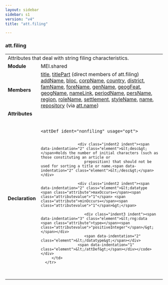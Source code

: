 ```yaml
---
layout: sidebar
sidebar: s1
version: "v4"
title: "att.filing"

---
```


<div class="classSpec att">
   <h3 id="att.filing">att.filing</h3>
   <table class="wovenodd">
      <tr>
         <td colspan="2" class="wovenodd-col2">Attributes that deal with string filing characteristics.</td>
      </tr>
      <tr>
         <td class="wovenodd-col1"><strong>Module</strong></td>
         <td class="wovenodd-col2">MEI.shared</td>
      </tr>
      <tr>
         <td class="wovenodd-col1"><strong>Members</strong></td>
         <td class="wovenodd-col2">
            <div class="parent">
               <div><a class="link_odd_elementSpec" href="{{ site.baseurl }}/{{ page.version }}/elements/title.html">title</a>, <a class="link_odd_elementSpec" href="{{ site.baseurl }}/{{ page.version }}/elements/titlePart.html">titlePart</a> (direct members of att.filing)
               </div>
               <div><a class="link_odd_elementSpec" href="{{ site.baseurl }}/{{ page.version }}/elements/addName.html">addName</a>, <a class="link_odd_elementSpec" href="{{ site.baseurl }}/{{ page.version }}/elements/bloc.html">bloc</a>, <a class="link_odd_elementSpec" href="{{ site.baseurl }}/{{ page.version }}/elements/corpName.html">corpName</a>, <a class="link_odd_elementSpec" href="{{ site.baseurl }}/{{ page.version }}/elements/country.html">country</a>, <a class="link_odd_elementSpec" href="{{ site.baseurl }}/{{ page.version }}/elements/district.html">district</a>, <a class="link_odd_elementSpec" href="{{ site.baseurl }}/{{ page.version }}/elements/famName.html">famName</a>, <a class="link_odd_elementSpec" href="{{ site.baseurl }}/{{ page.version }}/elements/foreName.html">foreName</a>, <a class="link_odd_elementSpec" href="{{ site.baseurl }}/{{ page.version }}/elements/genName.html">genName</a>, <a class="link_odd_elementSpec" href="{{ site.baseurl }}/{{ page.version }}/elements/geogFeat.html">geogFeat</a>, <a class="link_odd_elementSpec" href="{{ site.baseurl }}/{{ page.version }}/elements/geogName.html">geogName</a>, <a class="link_odd_elementSpec" href="{{ site.baseurl }}/{{ page.version }}/elements/nameLink.html">nameLink</a>, <a class="link_odd_elementSpec" href="{{ site.baseurl }}/{{ page.version }}/elements/periodName.html">periodName</a>, <a class="link_odd_elementSpec" href="{{ site.baseurl }}/{{ page.version }}/elements/persName.html">persName</a>, <a class="link_odd_elementSpec" href="{{ site.baseurl }}/{{ page.version }}/elements/region.html">region</a>, <a class="link_odd_elementSpec" href="{{ site.baseurl }}/{{ page.version }}/elements/roleName.html">roleName</a>, <a class="link_odd_elementSpec" href="{{ site.baseurl }}/{{ page.version }}/elements/settlement.html">settlement</a>, <a class="link_odd_elementSpec" href="{{ site.baseurl }}/{{ page.version }}/elements/styleName.html">styleName</a>, <a class="link_odd_elementSpec" href="{{ site.baseurl }}/{{ page.version }}/elements/name.html">name</a>, <a class="link_odd_elementSpec" href="{{ site.baseurl }}/{{ page.version }}/elements/repository.html">repository</a><span> (via <a class="link_odd_classSpec" href="{{ site.baseurl }}/{{ page.version }}/attribute-classes/att.name.html">att.name</a>)</span></div>
            </div>
         </td>
      </tr>
      <tr>
         <td class="wovenodd-col1"><strong>Attributes</strong></td>
         <td class="wovenodd-col2"></td>
      </tr>
      <tr>
         <td class="wovenodd-col1"><strong>Declaration</strong></td>
         <td class="wovenodd-col2">
            <div class="code" xml:space="preserve" data-lang="ODD"><code>
                  <div class="indent1 indent"><span data-indentation="1" class="element">&lt;attDef <span class="attribute">ident=</span><span class="attributevalue">"nonfiling"</span> <span class="attribute">usage=</span><span class="attributevalue">"opt"</span>&gt;</span>
                     
                     <div class="indent2 indent"><span data-indentation="2" class="element">&lt;desc&gt;</span>Holds the number of initial characters (such as those constituting an article or
                        preposition) that should not be used for sorting a title or name.<span data-indentation="2" class="element">&lt;/desc&gt;</span></div>
                     
                     <div class="indent2 indent"><span data-indentation="2" class="element">&lt;datatype <span class="attribute">maxOccurs=</span><span class="attributevalue">"1"</span> <span class="attribute">minOccurs=</span><span class="attributevalue">"1"</span>&gt;</span>
                        
                        <div class="indent3 indent"><span data-indentation="3" class="element">&lt;rng:data <span class="attribute">type=</span><span class="attributevalue">"positiveInteger"</span>/&gt;</span></div>
                        <span data-indentation="2" class="element">&lt;/datatype&gt;</span></div>
                     <span data-indentation="1" class="element">&lt;/attDef&gt;</span></div></code></div>
         </td>
      </tr>
   </table>
</div>